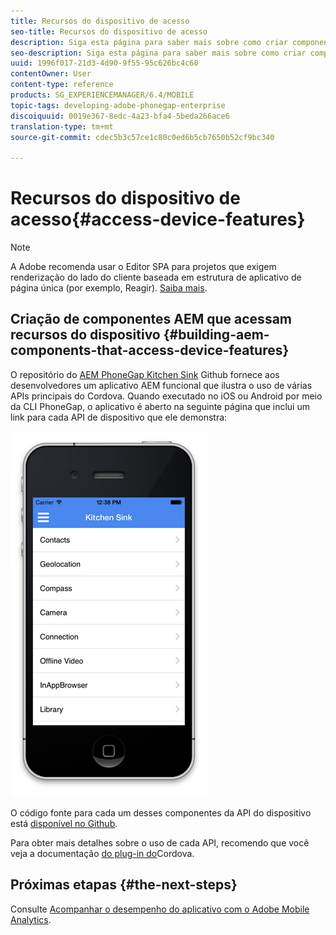 ```yaml
---
title: Recursos do dispositivo de acesso
seo-title: Recursos do dispositivo de acesso
description: Siga esta página para saber mais sobre como criar componentes AEM que acessam os recursos do dispositivo. O repositório do AEM PhoneGap Kitchen Sink Github fornece aos desenvolvedores um aplicativo AEM funcional que ilustra o uso de várias APIs principais do Cordova.
seo-description: Siga esta página para saber mais sobre como criar componentes AEM que acessam os recursos do dispositivo. O repositório do AEM PhoneGap Kitchen Sink Github fornece aos desenvolvedores um aplicativo AEM funcional que ilustra o uso de várias APIs principais do Cordova.
uuid: 1996f017-21d3-4d90-9f55-95c626bc4c60
contentOwner: User
content-type: reference
products: SG_EXPERIENCEMANAGER/6.4/MOBILE
topic-tags: developing-adobe-phonegap-enterprise
discoiquuid: 0019e367-8edc-4a23-bfa4-5beda266ace6
translation-type: tm+mt
source-git-commit: cdec5b3c57ce1c80c0ed6b5cb7650b52cf9bc340

---
```



# Recursos do dispositivo de acesso{#access-device-features}

>[!NOTE]
>
>A Adobe recomenda usar o Editor SPA para projetos que exigem renderização do lado do cliente baseada em estrutura de aplicativo de página única (por exemplo, Reagir). [Saiba mais](/help/sites-developing/spa-overview.md).

## Criação de componentes AEM que acessam recursos do dispositivo {#building-aem-components-that-access-device-features}

O repositório do [AEM PhoneGap Kitchen Sink](https://github.com/blefebvre/aem-phonegap-kitchen-sink) Github fornece aos desenvolvedores um aplicativo AEM funcional que ilustra o uso de várias APIs principais do Cordova. Quando executado no iOS ou Android por meio da CLI PhoneGap, o aplicativo é aberto na seguinte página que inclui um link para cada API de dispositivo que ele demonstra:

![chlimage_1-107](assets/chlimage_1-107.png)

O código fonte para cada um desses componentes da API do dispositivo está [disponível no Github](https://github.com/blefebvre/aem-phonegap-kitchen-sink/tree/master/content/src/main/content/jcr_root/apps/brucelefebvre/kitchen-sink/components).

Para obter mais detalhes sobre o uso de cada API, recomendo que você veja a documentação [do plug-in do](https://docs.phonegap.com/en/4.0.0/cordova_plugins_pluginapis.md.html)Cordova.

## Próximas etapas {#the-next-steps}

Consulte [Acompanhar o desempenho do aplicativo com o Adobe Mobile Analytics](/help/mobile/phonegap-intro-to-app-analytics.md).
